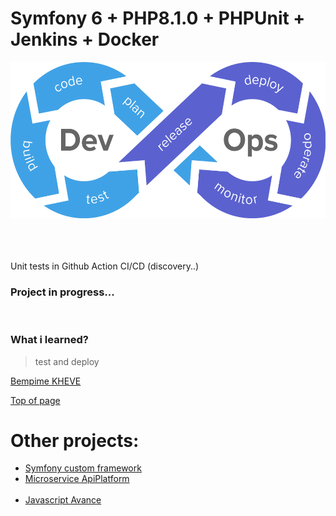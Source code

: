 # Symfony 6 + PHP8.1.0 + PHPUnit + Jenkins + Docker

<div align="center"><img src="public/images/cicd-gotestr.png" height="250" alt="image"></div>

<br/>

<br/>

<br/>

Unit tests in Github Action CI/CD (discovery..)

### Project in progress...

<br/>

### What i learned?

> test and deploy
>
[Bempime KHEVE](https://www.linkedin.com/in/bempime-kheve/)<br/>

<a href="https://github.com/Juju075/symfony-devops#symfony-6--php810---phpunit--jenkins--docker">Top of page</a>

# Other projects:

<ul>
    <li><a href="https://github.com/Juju075/php_framework">Symfony custom framework</a></li>
    <li><a href="#">Microservice ApiPlatform</a></li><br>
    <li><a href="#">Javascript Avance</a></li>
</ul>

<br>

